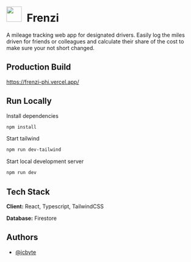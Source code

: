 # <img src="public/favicon.ico" height="40"> &nbsp;Frenzi

A mileage tracking web app for designated drivers. Easily log the miles driven for friends or colleagues and calculate their share of the cost to make sure your not short changed.

## Production Build

https://frenzi-phi.vercel.app/

## Run Locally

Install dependencies

```bash
npm install
```

Start tailwind

```bash
npm run dev-tailwind
```

Start local development server

```bash
npm run dev
```

## Tech Stack

**Client:** React, Typescript, TailwindCSS

**Database:** Firestore

## Authors

- [@jcbyte](https://www.github.com/jcbyte)
